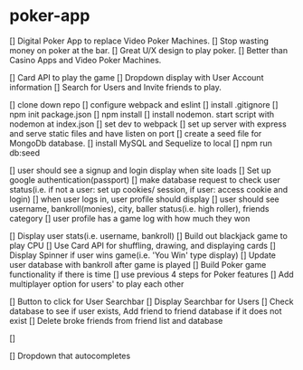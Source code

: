 # poker-app

<!-- description of the app -->
[] Digital Poker App to replace Video Poker Machines.
[] Stop wasting money on poker at the bar.
[] Great U/X design to play poker.
[] Better than Casino Apps and Video Poker Machines.
  
<!-- features -->
[] Card API to play the game
[] Dropdown display with User Account information
[] Search for Users and Invite friends to play.

<!-- steps for setup, dependencies -->
[] clone down repo
[] configure webpack and eslint
[] install .gitignore
[] npm init package.json
[] npm install 
[] install nodemon. start script with nodemon at index.json
[] set dev to webpack 
[] set up server with express and serve static files and have listen on port
[] create a seed file for MongoDb database.
[] install MySQL and Sequelize to local 
[] npm run db:seed 

<!-- Login and User Profile -->
[] user should see a signup and login display when site loads
[] Set up google authentication(passport)
[] make database request to check user status(i.e. if not a user: set up cookies/ session, if user: access cookie and login)
[] when user logs in, user profile should display
[] user should see username, bankroll(monies), city, baller status(i.e. high roller), friends category
[] user profile has a game log with how much they won


<!-- Card Game -->
[] Display user stats(i.e. username, bankroll)
[] Build out blackjack game to play CPU
[] Use Card API for shuffling, drawing, and displaying cards
[] Display Spinner if user wins game(i.e. 'You Win' type display)
[] Update user database with bankroll after game is played
[] Build Poker game functionality if there is time
[] use previous 4 steps for Poker features 
[] Add multiplayer option for users' to play each other


<!-- Search for Users and Add Friends -->
[] Button to click for User Searchbar
[] Display Searchbar for Users
[] Check database to see if user exists, Add friend to friend database if it does not exist
[] Delete broke friends from friend list and database


<!-- LeaderBoard -->
[] 


[] Dropdown that autocompletes


<!-- Deployment w/ AWS -->



